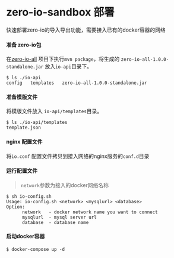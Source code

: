# zero-io-sandbox 部署
快速部署zero-io的导入导出功能，需要接入已有的docker容器的网络

#### 准备 zero-io包

在[zero-io-all](./zero-io-all) 项目下执行`mvn package`，将生成的 `zero-io-all-1.0.0-standalone.jar` 放入`io-api`目录下。

```
$ ls ./io-api
config   templates   zero-io-all-1.0.0-standalone.jar
```

#### 准备模版文件
将模版文件放入 `io-api/templates`目录。
```
$ ls ./io-api/templates
template.json
```

#### nginx 配置文件

将`io.conf` 配置文件拷贝到接入网络的nginx服务的`conf.d`目录

#### 运行配置文件

> `network`参数为接入的docker网络名称

```
$ sh io-config.sh
Usage: io-config.sh <network> <mysqlurl> <database>
Option:
      network   - docker network name you want to connect
      mysqlurl  - mysql server url
      database  - database name
```

#### 启动docker容器

```
$ docker-compose up -d
```


